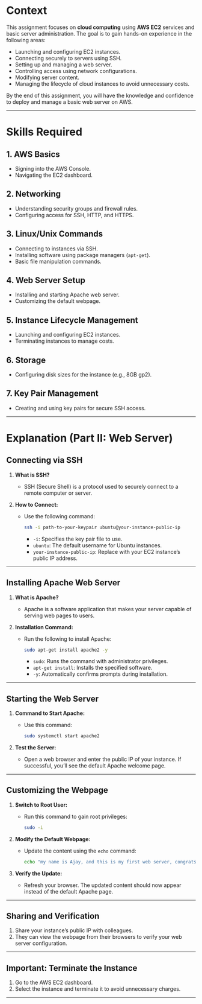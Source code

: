 # Context

This assignment focuses on **cloud computing** using **AWS EC2** services and basic server administration. The goal is to gain hands-on experience in the following areas:
- Launching and configuring EC2 instances.
- Connecting securely to servers using SSH.
- Setting up and managing a web server.
- Controlling access using network configurations.
- Modifying server content.
- Managing the lifecycle of cloud instances to avoid unnecessary costs.

By the end of this assignment, you will have the knowledge and confidence to deploy and manage a basic web server on AWS.

---

# Skills Required

## 1. AWS Basics
- Signing into the AWS Console.
- Navigating the EC2 dashboard.

## 2. Networking
- Understanding security groups and firewall rules.
- Configuring access for SSH, HTTP, and HTTPS.

## 3. Linux/Unix Commands
- Connecting to instances via SSH.
- Installing software using package managers (`apt-get`).
- Basic file manipulation commands.

## 4. Web Server Setup
- Installing and starting Apache web server.
- Customizing the default webpage.

## 5. Instance Lifecycle Management
- Launching and configuring EC2 instances.
- Terminating instances to manage costs.

## 6. Storage
- Configuring disk sizes for the instance (e.g., 8GB gp2).

## 7. Key Pair Management
- Creating and using key pairs for secure SSH access.

---

# Explanation (Part II: Web Server)

## **Connecting via SSH**
1. **What is SSH?**
   - SSH (Secure Shell) is a protocol used to securely connect to a remote computer or server.

2. **How to Connect:**
   - Use the following command:  
     ```bash
     ssh -i path-to-your-keypair ubuntu@your-instance-public-ip
     ```
     - `-i`: Specifies the key pair file to use.
     - `ubuntu`: The default username for Ubuntu instances.
     - `your-instance-public-ip`: Replace with your EC2 instance’s public IP address.

---

## **Installing Apache Web Server**
1. **What is Apache?**
   - Apache is a software application that makes your server capable of serving web pages to users.

2. **Installation Command:**
   - Run the following to install Apache:
     ```bash
     sudo apt-get install apache2 -y
     ```
     - `sudo`: Runs the command with administrator privileges.
     - `apt-get install`: Installs the specified software.
     - `-y`: Automatically confirms prompts during installation.

---

## **Starting the Web Server**
1. **Command to Start Apache:**
   - Use this command:
     ```bash
     sudo systemctl start apache2
     ```

2. **Test the Server:**
   - Open a web browser and enter the public IP of your instance. If successful, you’ll see the default Apache welcome page.

---

## **Customizing the Webpage**
1. **Switch to Root User:**
   - Run this command to gain root privileges:
     ```bash
     sudo -i
     ```

2. **Modify the Default Webpage:**
   - Update the content using the `echo` command:
     ```bash
     echo "my name is Ajay, and this is my first web server, congrats to me" > /var/www/html/index.html
     ```

3. **Verify the Update:**
   - Refresh your browser. The updated content should now appear instead of the default Apache page.

---

## **Sharing and Verification**
1. Share your instance’s public IP with colleagues.
2. They can view the webpage from their browsers to verify your web server configuration.

---

## **Important: Terminate the Instance**
1. Go to the AWS EC2 dashboard.
2. Select the instance and terminate it to avoid unnecessary charges.

---
